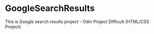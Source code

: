 # GoogleSearchResults
This is Google search results project - Odin Project Difficult  (HTML/CSS Project)

